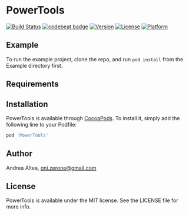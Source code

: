 # PowerTools

[![Build Status](https://app.bitrise.io/app/74f78b23ad485b98/status.svg?token=rUr3X_DUc9UIzkaqZYaKIw&branch=develop)](https://app.bitrise.io/app/74f78b23ad485b98)
[![codebeat badge](https://codebeat.co/badges/f5316bc5-8304-4d51-b765-d64ef47f052d)](https://codebeat.co/projects/github-com-oni-zerone-powertools-develop)
[![Version](https://img.shields.io/cocoapods/v/PowerTools.svg?style=flat)](https://cocoapods.org/pods/PowerTools)
[![License](https://img.shields.io/cocoapods/l/PowerTools.svg?style=flat)](https://cocoapods.org/pods/PowerTools)
[![Platform](https://img.shields.io/cocoapods/p/PowerTools.svg?style=flat)](https://cocoapods.org/pods/PowerTools)

## Example

To run the example project, clone the repo, and run `pod install` from the Example directory first.

## Requirements

## Installation

PowerTools is available through [CocoaPods](https://cocoapods.org). To install
it, simply add the following line to your Podfile:

```ruby
pod 'PowerTools'
```

## Author

Andrea Altea, oni.zerone@gmail.com

## License

PowerTools is available under the MIT license. See the LICENSE file for more info.

